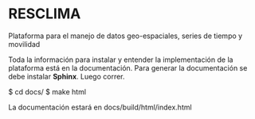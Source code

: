 # RESCLIMA

Plataforma para el manejo de datos geo-espaciales, series de tiempo y movilidad

Toda la información para instalar y entender la implementación de la plataforma está en la documentación. Para generar la documentación se debe instalar **Sphinx**. Luego correr.

$ cd docs/
$ make html

La documentación estará en docs/build/html/index.html
